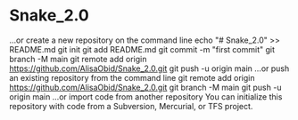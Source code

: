 # Snake_2.0
…or create a new repository on the command line
echo "# Snake_2.0" >> README.md
git init
git add README.md
git commit -m "first commit"
git branch -M main
git remote add origin https://github.com/AlisaObid/Snake_2.0.git
git push -u origin main
…or push an existing repository from the command line
git remote add origin https://github.com/AlisaObid/Snake_2.0.git
git branch -M main
git push -u origin main
…or import code from another repository
You can initialize this repository with code from a Subversion, Mercurial, or TFS project.

